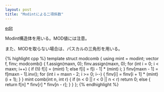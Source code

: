 ```yaml
---
layout: post
title: "Modintによる二項係数"
---
```

[edit](https://github.com/harufujimoto/harufujimoto.github.io/blob/master/_posts/2020-08-30-modcomb.md)

Modint構造体を用いる。MOD値には注意。

また、MODを取らない場合は、パスカルの三角形を用いる。

{% highlight cpp %}
template<int mod = 1000000007, int maxn = 1000000>
struct modcomb {
    using mint = modint<mod>;
    vector<mint> f, finv;
    modcomb() {
        f.assign(maxn, 0);
        finv.assign(maxn, 0);
        for (int i = 0; i < maxn; i++) {
            if (!i) f[i] = (mint) 1;
            else f[i] = f[i - 1] * (mint) i;
        }
        finv[maxn - 1] = f[maxn - 1].inv();
        for (int i = maxn - 2; i >= 0; i--) {
            finv[i] = finv[i + 1] * (mint) (i + 1);
        }
    }
    mint comb(int n, int r) {
        if (n < 0 || r < 0 || n < r) return 0;
        else { return f[n] * finv[r] * finv[n - r]; }
    }
};
{% endhighlight %}
